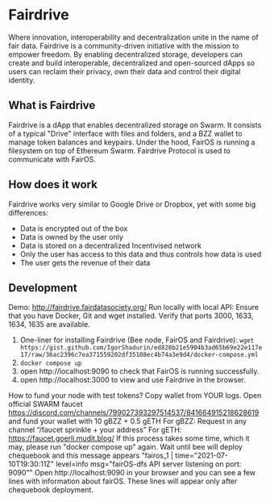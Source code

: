# Fairdrive

Where innovation, interoperability and decentralization unite in the name of fair data.
Fairdrive is a community-driven initiative with the mission to empower freedom. By enabling decentralized storage, developers can create and build interoperable, decentralized and open-sourced dApps so users can reclaim their privacy, own their data and control their digital identity.

## What is Fairdrive

Fairdrive is a dApp that enables decentralized storage on Swarm. It consists of a typical "Drive" interface with files and folders, and a BZZ wallet to manage token balances and keypairs. Under the hood, FairOS is running a filesystem on top of Ethereum Swarm. Fairdrive Protocol is used to communicate with FairOS.

## How does it work

Fairdrive works very similar to Google Drive or Dropbox, yet with some big differences:

- Data is encrypted out of the box
- Data is owned by the user only
- Data is stored on a decentralized Incentivised network
- Only the user has access to this data and thus controls how data is used
- The user gets the revenue of their data

## Development

Demo: http://fairdrive.fairdatasociety.org/
Run locally with local API:
Ensure that you have Docker, Git and wget installed. Verify that ports 3000, 1633, 1634, 1635 are available.

1. One-liner for installing Fairdrive (Bee node, FairOS and Fairdrive): `wget https://gist.github.com/IgorShadurin/ed828b21e5904b3ad65b69e22e117e17/raw/36ac2396c7ea371559202df35108ec4b74a3e9d4/docker-compose.yml`
2. `docker compose up`
3. open http://localhost:9090 to check that FairOS is running successfully.
4. open http://localhost:3000 to view and use Fairdrive in the browser.

How to fund your node with test tokens?
Copy wallet from YOUR logs.
Open official SWARM faucet https://discord.com/channels/799027393297514537/841664915218628619 and fund your wallet with 10 gBZZ + 0.5 gETH
For gBZZ: Request in any channel “/faucet sprinkle + your address”
For gETH: https://faucet.goerli.mudit.blog/
If this process takes some time, which it may, please run "docker compose up" again.
Wait until bee will deploy chequebook and this message appears "fairos_1 | time="2021-07-10T19:30:11Z" level=info msg="fairOS-dfs API server listening on port: 9090""
Open http://localhost:9090 in your browser and you can see a few lines with information about fairOS. These lines will appear only after chequebook deployment.
